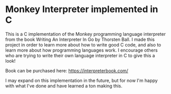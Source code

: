 # Monkey Interpreter implemented in C

This is a C implementation of the Monkey programming language interpreter from the book Writing An Interpreter In Go by Thorsten Ball. I made this project in order to learn more about how to write good C code, and also to learn more about how programming languages work. I encourage others who are trying to write their own language interpreter in C to give this a look!

Book can be purchased here: https://interpreterbook.com/

I may expand on this implementation in the future, but for now I'm happy with what I've done and have learned a ton making this.

